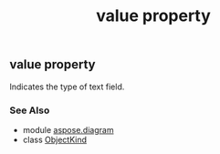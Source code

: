 ﻿---
title: value property
second_title: Aspose.Diagram for Python via .NET API References
description: 
type: docs
weight: 50
url: /python-net/aspose.diagram/objectkind/value/
is_root: false
---

## value property


Indicates the type of text field.

### See Also
* module [aspose.diagram](../../)
* class [ObjectKind](/diagram/python-net/aspose.diagram/objectkind)
